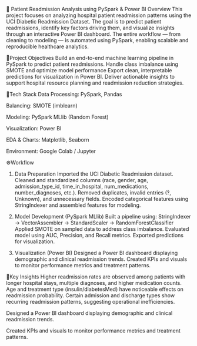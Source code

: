 🏥 Patient Readmission Analysis using PySpark & Power BI
Overview
This project focuses on analyzing hospital patient readmission patterns using the UCI Diabetic Readmission Dataset. 
The goal is to predict patient readmissions, identify key factors driving them, and visualize insights through an interactive Power BI dashboard. 
The entire workflow — from cleaning to modeling — is automated using PySpark, enabling scalable and reproducible healthcare analytics.

🚀Project Objectives
Build an end-to-end machine learning pipeline in PySpark to predict patient readmissions.
Handle class imbalance using SMOTE and optimize model performance
Export clean, interpretable predictions for visualization in Power BI.
Deliver actionable insights to support hospital resource planning and readmission reduction strategies.

🤖Tech Stack
Data Processing: PySpark, Pandas

Balancing: SMOTE (imblearn)

Modeling: PySpark MLlib (Random Forest)

Visualization: Power BI

EDA & Charts: Matplotlib, Seaborn

Environment: Google Colab / Jupyter

⚙️Workflow

1. Data Preparation
Imported the UCI Diabetic Readmission dataset.
Cleaned and standardized columns (race, gender, age, admission_type_id, time_in_hospital, num_medications, number_diagnoses, etc.).
Removed duplicates, invalid entries (?, Unknown), and unnecessary fields.
Encoded categorical features using StringIndexer and assembled features for modeling.

2. Model Development (PySpark MLlib)
Built a pipeline using:
StringIndexer → VectorAssembler → StandardScaler → RandomForestClassifier
Applied SMOTE on sampled data to address class imbalance.
Evaluated model using AUC, Precision, and Recall metrics.
Exported predictions for visualization.

3. Visualization (Power BI)
Designed a Power BI dashboard displaying demographic and clinical readmission trends.
Created KPIs and visuals to monitor performance metrics and treatment patterns.

🎯Key Insights
Higher readmission rates are observed among patients with longer hospital stays, multiple diagnoses, and higher medication counts.
Age and treatment type (insulin/diabetesMed) have noticeable effects on readmission probability.
Certain admission and discharge types show recurring readmission patterns, suggesting operational inefficiencies.






Designed a Power BI dashboard displaying demographic and clinical readmission trends.

Created KPIs and visuals to monitor performance metrics and treatment patterns.
